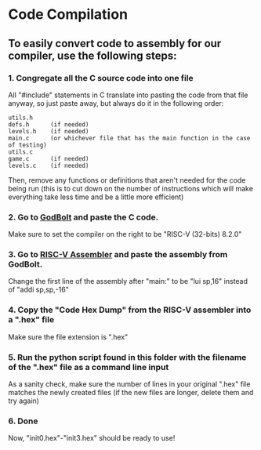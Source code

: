 # Code Compilation

## To easily convert code to assembly for our compiler, use the following steps:

### 1. Congregate all the C source code into one file
All "#include" statements in C translate into pasting the code from that file anyway, so just paste away, but always do it in the following order:

    utils.h
    defs.h      (if needed)
    levels.h    (if needed)
    main.c      (or whichever file that has the main function in the case of testing)
    utils.c
    game.c      (if needed)
    levels.c    (if needed)

Then, remove any functions or definitions that aren't needed for the code being run (this is to cut down on the number of instructions which will make everything take less time and be a little more efficient)


### 2. Go to [GodBolt](https://godbolt.org/) and paste the C code.
Make sure to set the compiler on the right to be "RISC-V (32-bits) 8.2.0"

### 3. Go to [RISC-V Assembler](https://riscvasm.lucasteske.dev/) and paste the assembly from GodBolt.
Change the first line of the assembly after "main:" to be "lui sp,16" instead of "addi sp,sp,-16"

### 4. Copy the "Code Hex Dump" from the RISC-V assembler into a ".hex" file
Make sure the file extension is ".hex"

### 5. Run the python script found in this folder with the filename of the ".hex" file as a command line input
As a sanity check, make sure the number of lines in your original ".hex" file matches the newly created files (if the new files are longer, delete them and try again)

### 6. Done
Now, "init0.hex"-"init3.hex" should be ready to use!